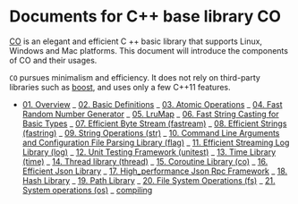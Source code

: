# Documents for C++ base library CO

[CO](https://github.com/idealvin/co/) is an elegant and efficient C ++ basic library that supports Linux, Windows and Mac platforms. This document will introduce the components of CO and their usages.

`CO` pursues minimalism and efficiency. It does not rely on third-party libraries such as [boost](https://www.boost.org/), and uses only a few C++11 features.

- [01. Overview](01.overview.md)
_ [02. Basic Definitions](02.basic_definitions.md)
_ [03. Atomic Operations](03.atomic_operations.md)
_ [04. Fast Random Number Generator](04.fast_random_number_generator.md)
_ [05. LruMap](05.lur_map.md)
_ [06. Fast String Casting for Basic Types](06.fast_string_casting_for_basic_types.md)
_ [07. Efficient Byte Stream (fastream)](07.efficient_byte_stream(fastream).md)
_ [08. Efficient Strings (fastring)](08.efficient_strings(fastring).md)
_ [09. String Operations (str)](09.string_operations(str).md)
_ [10. Command Line Arguments and Configuration File Parsing Library (flag)](10.commandline_arguments_and_config_file_parsing(flag).md)
_ [11. Efficient Streaming Log Library (log)](11.efficient_streaming_log_library(log).md)
_ [12. Unit Testing Framework (unitest)](12.unit_testing_framework(unitest).md)
_ [13. Time Library (time)](13.time_library.md)
_ [14. Thread library (thread)](14.thread_library.md)
_ [15. Coroutine Library (co)](15.coroutine_library.md)
_ [16. Efficient Json Library](16.efficient_json_library.md)
_ [17. High_performance Json Rpc Framework](17.high_performance_json_rpc_framework.md)
_ [18. Hash Library](18.hash_library.md)
_ [19. Path Library](19.path_library.md)
_ [20. File System Operations (fs)](20.file_system_operations.md)
_ [21. System operations (os)](21.system_operations.md)
_ [compiling](compiling.md)
